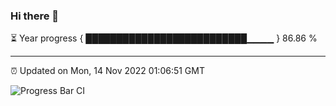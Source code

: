 ### Hi there 👋

⏳ Year progress { ██████████████████████████▁▁▁▁ } 86.86 %

---

⏰ Updated on Mon, 14 Nov 2022 01:06:51 GMT

![Progress Bar CI](https://github.com/liununu/liununu/workflows/Progress%20Bar%20CI/badge.svg)
